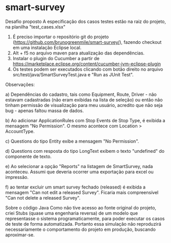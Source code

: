 # smart-survey
Desafio proposto
A especificação dos casos testes estão na raiz do projeto, na planilha "test_cases.xlsx"

1) É preciso importar o repositório git do projeto (https://github.com/brunogreenmile/smart-survey/), fazendo checkout em uma instalação Eclipse local.
2) Alt + f5 no arquivo maven para atualização das dependências.
3) Instalar o plugin do Cucumber a partir de https://marketplace.eclipse.org/content/cucumber-jvm-eclipse-plugin
4) Os testes podem ser executados clicando com botão direito no arquivo src/test/java/SmartSurveyTest.java e "Run as JUnit Test".


Observações:

a) Dependências do cadastro, tais como Equipment, Route, Driver - não estavam cadastradas (não eram exibidas na lista de seleção) ou então não tinham permissão de visualização para meu usuário, acredito que não seja bug - apenas faltou massa de dados.

b) Ao adicionar ApplicationRules com Stop Events de Stop Type, é exibida a mensagem "No Permission". O mesmo acontece com Location > AccountType.

c) Questions do tipo Entity exibe a mensagem "No Permission".

d) Questions com resposta do tipo LongText exibem o texto "undefined" do componente de texto.

e) Ao selecionar a opção "Reports" na listagem de SmartSurvey, nada aconteceu. Assumi que deveria ocorrer uma exportação para excel ou impressão.

f) ao tentar excluir um smart survey fechado (released) é exibida a mensagem "Can not edit a released Survey". Ficaria mais compreensível "Can not delete a released Survey".

Sobre o código Java
Como não tive acesso ao fonte original do projeto, criei Stubs (quase uma engenharia reversa) de um modelo que representasse o sistema programaticamente, para poder executar os casos de teste de forma automatizada. Portanto essa simulação não reproduzirá necessariamente o comportamento do projeto em produção, buscando aproximar-se.





